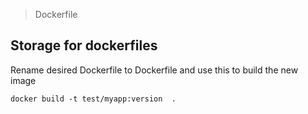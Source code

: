 >Dockerfile


<h2>Storage for dockerfiles</h2>

Rename desired Dockerfile to Dockerfile and
use this to build the new image
``` 
docker build -t test/myapp:version  .
```